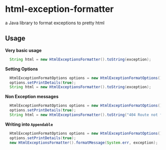 # html-exception-formatter
a Java library to format exceptions to pretty html


## Usage

**Very basic usage**

```java
  String html = new HtmlExceptionsFormatter().toString(exception);
```

**Setting Options**

```java
  HtmlExceptionFormatOptions options = new HtmlExceptionFormatOptions();
  options.setPrintDetails(true);
  String html = new HtmlExceptionsFormatter().toString(exception);
```

**Non Exception messages**


```java
  HtmlExceptionFormatOptions options = new HtmlExceptionFormatOptions();
  options.setPrintDetails(true);
  String html = new HtmlExceptionsFormatter().toString("404 Route not found", "The selected \"/noPath\" route wasn't found.");
```


**Writing into `Appendable`**


```java
  HtmlExceptionFormatOptions options = new HtmlExceptionFormatOptions();
  options.setPrintDetails(true);
  new HtmlExceptionsFormatter().formatMessage(System.err, exception);
```
